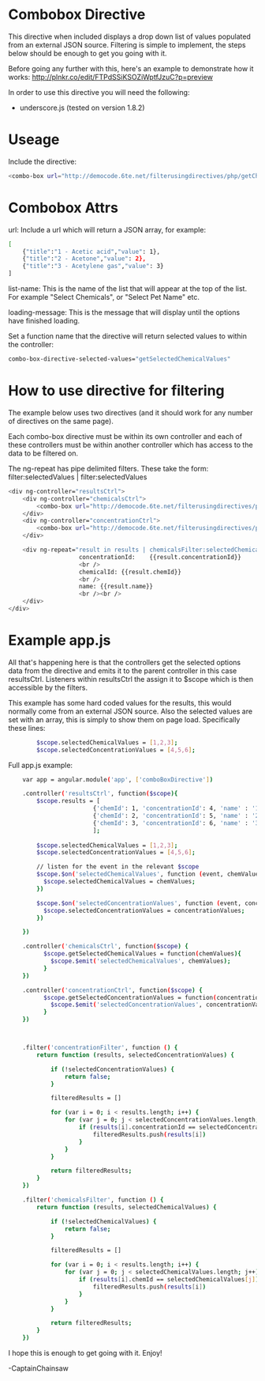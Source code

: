 # Combobox Directive


This directive when included displays a drop down list of values populated from an external JSON source.  Filtering is simple to implement, the steps below should be enough to get you going with it.

Before going any further with this, here's an example to demonstrate how it works:  http://plnkr.co/edit/FTPdSSiKSOZiWptfJzuC?p=preview


In order to use this directive you will need the following:

 - underscore.js (tested on version 1.8.2)
 
 # Useage

Include the directive:

```sh
<combo-box url="http://democode.6te.net/filterusingdirectives/php/getChemicals.php" list-name="Select Chemicals" loading-message="loading chemicals ..." combo-box-directive-selected-values="getSelectedChemicalValues"></combo-box>
```

# Combobox Attrs

url: Include a url which will return a JSON array, for example:
```sh
[
	{"title":"1 - Acetic acid","value": 1},
	{"title":"2 - Acetone","value": 2},
	{"title":"3 - Acetylene gas","value": 3}
]
```
list-name: This is the name of the list that will appear at the top of the list.  For example "Select Chemicals", or "Select Pet Name" etc.

loading-message: This is the message that will display until the options have finished loading.

Set a function name that the directive will return selected values to within the controller:
```sh
combo-box-directive-selected-values="getSelectedChemicalValues"
```


# How to use directive for filtering

The example below uses two directives (and it should work for any number of directives on the same page).

Each combo-box directive must be within its own controller and each of these controllers must be within another controller which has access to the data to be filtered on.

The ng-repeat has pipe delimited filters.  These take the form:  filter:selectedValues | filter:selectedValues

```sh
<div ng-controller="resultsCtrl">
	<div ng-controller="chemicalsCtrl">
	 	<combo-box url="http://democode.6te.net/filterusingdirectives/php/getChemicals.php" list-name="Select Chemicals" loading-message="loading chemicals ..." combo-box-directive-selected-values="getSelectedChemicalValues"></combo-box>
	</div>
	<div ng-controller="concentrationCtrl">	
	 	<combo-box url="http://democode.6te.net/filterusingdirectives/php/getConcentration.php" list-name="Select Concentration" loading-message="loading concentration values ..." combo-box-directive-selected-values="getSelectedConcentrationValues"></combo-box>
	</div>

	<div ng-repeat="result in results | chemicalsFilter:selectedChemicalValues | concentrationFilter:selectedConcentrationValues">
 					concentrationId:	{{result.concentrationId}}
 					<br />
 					chemicalId: {{result.chemId}}
 					<br />
 					name: {{result.name}}
 					<br /><br />
 	</div>
</div>	
```

# Example app.js

All that's happening here is that the controllers get the selected options data from the directive and emits it to the parent controller in this case resultsCtrl.  Listeners within resultsCtrl the assign it to $scope which is then accessible by the filters.

This example has some hard coded values for the results, this would normally come from an external JSON source.  Also the selected values are set with an array, this is simply to show them on page load.  Specifically these lines:
```sh
		$scope.selectedChemicalValues = [1,2,3];
		$scope.selectedConcentrationValues = [4,5,6];
```

Full app.js example:
```sh
	var app = angular.module('app', ['comboBoxDirective'])

	.controller('resultsCtrl', function($scope){
		$scope.results = [
						{'chemId': 1, 'concentrationId': 4, 'name' : '1 - Acetic acid'}, 
						{'chemId': 2, 'concentrationId': 5, 'name' : '2 - Acetone'}, 
						{'chemId': 3, 'concentrationId': 6, 'name' : '3 - Acetylene gas'}                      
						];
		
		$scope.selectedChemicalValues = [1,2,3];
		$scope.selectedConcentrationValues = [4,5,6];

		// listen for the event in the relevant $scope
		$scope.$on('selectedChemicalValues', function (event, chemValues) {
		  $scope.selectedChemicalValues = chemValues;
		})

		$scope.$on('selectedConcentrationValues', function (event, concentrationValues) {
		  $scope.selectedConcentrationValues = concentrationValues;
		})

	})

	.controller('chemicalsCtrl', function($scope) {
		  $scope.getSelectedChemicalValues = function(chemValues){
		  	$scope.$emit('selectedChemicalValues', chemValues);
		  }
	})

	.controller('concentrationCtrl', function($scope) {
		  $scope.getSelectedConcentrationValues = function(concentrationValues){
		  	$scope.$emit('selectedConcentrationValues', concentrationValues);
		  }
	})



    .filter('concentrationFilter', function () {
        return function (results, selectedConcentrationValues) {

            if (!selectedConcentrationValues) {
                return false;
            }

            filteredResults = []

            for (var i = 0; i < results.length; i++) {
                for (var j = 0; j < selectedConcentrationValues.length; j++) {
                    if (results[i].concentrationId == selectedConcentrationValues[j]) {
                        filteredResults.push(results[i])
                    }
                }
            }

            return filteredResults;
        }
    })

    .filter('chemicalsFilter', function () {
        return function (results, selectedChemicalValues) {

            if (!selectedChemicalValues) {
                return false;
            }

            filteredResults = []

            for (var i = 0; i < results.length; i++) {
                for (var j = 0; j < selectedChemicalValues.length; j++) {
                    if (results[i].chemId == selectedChemicalValues[j]) {
                        filteredResults.push(results[i])
                    }
                }
            }

            return filteredResults;
        }
    })
```

I hope this is enough to get going with it.  Enjoy!

-CaptainChainsaw
